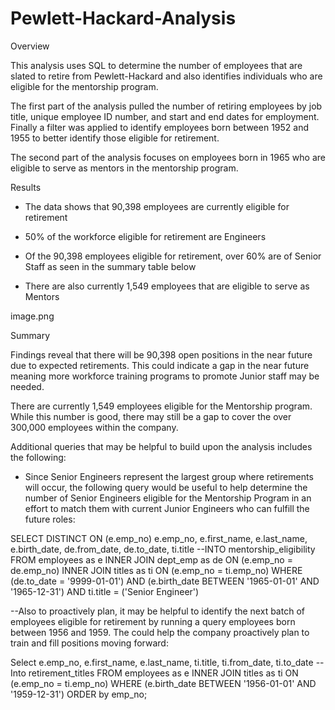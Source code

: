 # Pewlett-Hackard-Analysis

Overview

This analysis uses SQL to determine the number of employees that are slated to retire from Pewlett-Hackard and also identifies individuals who are eligible for the mentorship program. 

The first part of the analysis pulled the number of retiring employees by job title, unique employee ID number, and start and end dates for employment. Finally a filter was applied to identify employees born between 1952 and 1955 to better identify those eligible for retirement.

The second part of the analysis focuses on employees born in 1965 who are eligible to serve as mentors in the mentorship program.




Results

- The data shows that 90,398 employees are currently eligible for retirement

- 50% of the workforce eligible for retirement are Engineers

- Of the 90,398 employees eligible for retirement, over 60% are of Senior Staff as seen in the summary table below



- There are also currently 1,549 employees that are eligible to serve as Mentors



image.png


Summary

Findings reveal that there will be 90,398 open positions in the near future due to expected retirements. This could indicate a gap in the near future meaning more workforce training programs to promote Junior staff may be needed. 

There are currently 1,549 employees eligible for the Mentorship program. While this number is good, there may still be a gap to cover the over 300,000 employees within the company. 

Additional queries that may be helpful to build upon the analysis includes the following:

- Since Senior Engineers represent the largest group where retirements will occur, the following query would be useful to help determine the number of Senior Engineers eligible for the Mentorship Program in an effort to match them with current Junior Engineers who can fulfill the future roles:

SELECT DISTINCT ON (e.emp_no) e.emp_no,
    e.first_name,
	e.last_name,
	e.birth_date,
	de.from_date,
	de.to_date,
	ti.title
--INTO mentorship_eligibility
FROM employees as e
INNER JOIN dept_emp as de
ON (e.emp_no = de.emp_no)
INNER JOIN titles as ti
ON (e.emp_no = ti.emp_no)
WHERE (de.to_date = '9999-01-01')
AND (e.birth_date BETWEEN '1965-01-01' AND '1965-12-31')
AND ti.title = ('Senior Engineer')

--Also to proactively plan, it may be helpful to identify the next batch of employees eligible for retirement by running a query employees born between 1956 and 1959. The could help the company proactively plan to train and fill positions moving forward:

Select e.emp_no,
    e.first_name,
	e.last_name,
	ti.title,
	ti.from_date,
	ti.to_date
--Into retirement_titles
FROM employees as e
INNER JOIN titles as ti
ON (e.emp_no = ti.emp_no)
WHERE (e.birth_date BETWEEN '1956-01-01' AND '1959-12-31')
ORDER by emp_no;

